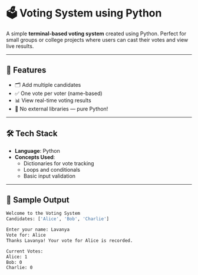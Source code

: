 # 🗳️ Voting System using Python

A simple **terminal-based voting system** created using Python. Perfect for small groups or college projects where users can cast their votes and view live results.

---

## 🚀 Features

- 🗂️ Add multiple candidates
- ✅ One vote per voter (name-based)
- 📊 View real-time voting results
- 🐍 No external libraries — pure Python!

---

## 🛠️ Tech Stack

- **Language**: Python  
- **Concepts Used**:
  - Dictionaries for vote tracking
  - Loops and conditionals
  - Basic input validation

---

## 📸 Sample Output

```bash
Welcome to the Voting System
Candidates: ['Alice', 'Bob', 'Charlie']

Enter your name: Lavanya
Vote for: Alice
Thanks Lavanya! Your vote for Alice is recorded.

Current Votes:
Alice: 1
Bob: 0
Charlie: 0

